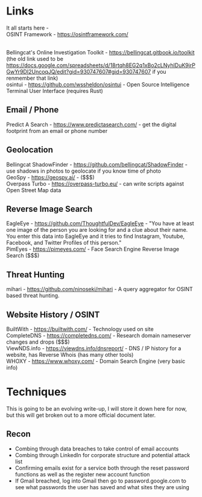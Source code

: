 # Links

It all starts here -<br />
OSINT Framework - https://osintframework.com/<br /><br />

Bellingcat's Online Investigation Toolkit - https://bellingcat.gitbook.io/toolkit (the old link used to be https://docs.google.com/spreadsheets/d/18rtqh8EG2q1xBo2cLNyhIDuK9jrPGwYr9DI2UncoqJQ/edit?gid=930747607#gid=930747607 if you renmember that link)<br />
osintui - https://github.com/wssheldon/osintui - Open Source Intelligence Terminal User Interface (requires Rust)<br />

## Email / Phone

Predict A Search - https://www.predictasearch.com/ - get the digital footprint from an email or phone number<br />

## Geolocation

Bellingcat ShadowFinder - https://github.com/bellingcat/ShadowFinder - use shadows in photos to geolocate if you know time of photo<br />
GeoSpy - https://geospy.ai/ - ($$$)<br />
Overpass Turbo - https://overpass-turbo.eu/ - can write scripts against Open Street Map data<br />

## Reverse Image Search

EagleEye - https://github.com/ThoughtfulDev/EagleEye - "You have at least one image of the person you are looking for and a clue about their name. You enter this data into EagleEye and it tries to find Instagram, Youtube, Facebook, and Twitter Profiles of this person."<br />
PimEyes - https://pimeyes.com/ - Face Search Engine Reverse Image Search ($$$)<br />

## Threat Hunting

mihari - https://github.com/ninoseki/mihari - A query aggregator for OSINT based threat hunting.<br />

## Website History / OSINT

BuiltWith - https://builtwith.com/ - Technology used on site<br />
CompleteDNS - https://completedns.com/ - Research domain nameserver changes and drops ($$$)<br />
ViewNDS.info - https://viewdns.info/dnsreport/ - DNS / IP history for a website, has Reverse Whois (has many other tools)<br />
WHOXY - https://www.whoxy.com/ - Domain Search Engine (very basic info)<br />


# Techniques

This is going to be an evolving write-up, I will store it down here for now, but this will get broken out to a more official document later.

## Recon

* Combing through data breaches to take control of email accounts
* Combing through LinkedIn for corporate structure and potential attack list
* Confirming emails exist for a service both through the reset password functions as well as the register new account function
* If Gmail breached, log into Gmail then go to password.google.com to see what passwords the user has saved and what sites they are using
